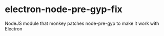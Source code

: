 # electron-node-pre-gyp-fix
NodeJS module that monkey patches node-pre-gyp to make it work with Electron
